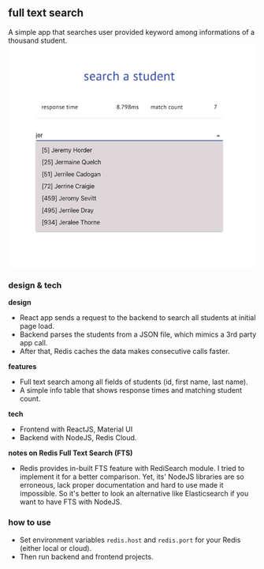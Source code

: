 ## full text search

A simple app that searches user provided keyword among informations of a thousand student.
![screenshot](screenshot.png)

### design & tech

**design**

- React app sends a request to the backend to search all students at initial page load.
- Backend parses the students from a JSON file, which mimics a 3rd party app call.
- After that, Redis caches the data makes consecutive calls faster.

**features**

- Full text search among all fields of students (id, first name, last name).
- A simple info table that shows response times and matching student count.

**tech**

- Frontend with ReactJS, Material UI
- Backend with NodeJS, Redis Cloud.

**notes on Redis Full Text Search (FTS)**

- Redis provides in-built FTS feature with RediSearch module. I tried to implement it for a better comparison. Yet, its'
  NodeJS libraries are so erroneous, lack proper documentation and hard to use made it impossible. So it's better to look an alternative like Elasticsearch if you want to have FTS with NodeJS.

### how to use

- Set environment variables `redis.host` and `redis.port` for your Redis (either local or cloud).
- Then run backend and frontend projects.

